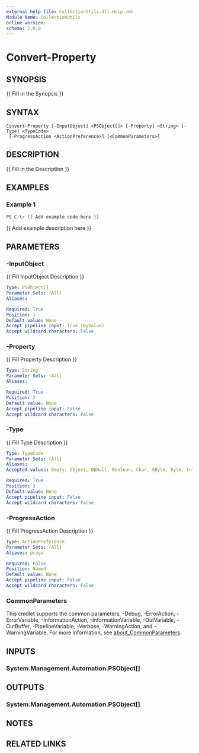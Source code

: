 ```yaml
---
external help file: CollectionUtils.dll-Help.xml
Module Name: CollectionUtils
online version:
schema: 2.0.0
---
```


# Convert-Property

## SYNOPSIS
{{ Fill in the Synopsis }}

## SYNTAX

```
Convert-Property [-InputObject] <PSObject[]> [-Property] <String> [-Type] <TypeCode>
 [-ProgressAction <ActionPreference>] [<CommonParameters>]
```

## DESCRIPTION
{{ Fill in the Description }}

## EXAMPLES

### Example 1
```powershell
PS C:\> {{ Add example code here }}
```

{{ Add example description here }}

## PARAMETERS

### -InputObject
{{ Fill InputObject Description }}

```yaml
Type: PSObject[]
Parameter Sets: (All)
Aliases:

Required: True
Position: 1
Default value: None
Accept pipeline input: True (ByValue)
Accept wildcard characters: False
```

### -Property
{{ Fill Property Description }}

```yaml
Type: String
Parameter Sets: (All)
Aliases:

Required: True
Position: 2
Default value: None
Accept pipeline input: False
Accept wildcard characters: False
```

### -Type
{{ Fill Type Description }}

```yaml
Type: TypeCode
Parameter Sets: (All)
Aliases:
Accepted values: Empty, Object, DBNull, Boolean, Char, SByte, Byte, Int16, UInt16, Int32, UInt32, Int64, UInt64, Single, Double, Decimal, DateTime, String

Required: True
Position: 3
Default value: None
Accept pipeline input: False
Accept wildcard characters: False
```

### -ProgressAction
{{ Fill ProgressAction Description }}

```yaml
Type: ActionPreference
Parameter Sets: (All)
Aliases: proga

Required: False
Position: Named
Default value: None
Accept pipeline input: False
Accept wildcard characters: False
```

### CommonParameters
This cmdlet supports the common parameters: -Debug, -ErrorAction, -ErrorVariable, -InformationAction, -InformationVariable, -OutVariable, -OutBuffer, -PipelineVariable, -Verbose, -WarningAction, and -WarningVariable. For more information, see [about_CommonParameters](http://go.microsoft.com/fwlink/?LinkID=113216).

## INPUTS

### System.Management.Automation.PSObject[]

## OUTPUTS

### System.Management.Automation.PSObject[]

## NOTES

## RELATED LINKS
